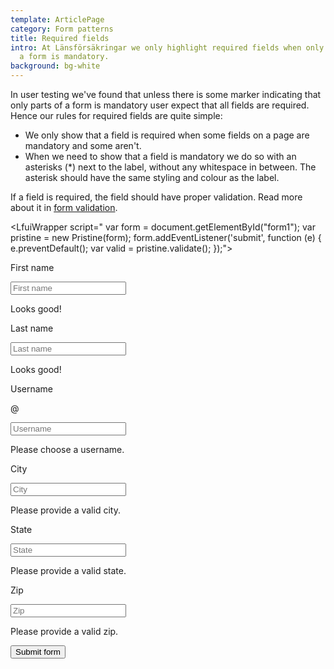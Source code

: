 ```yaml
---
template: ArticlePage
category: Form patterns
title: Required fields
intro: At Länsförsäkringar we only highlight required fields when only parts of
  a form is mandatory.
background: bg-white
---
```

In user testing we've found that  unless there is some marker indicating that only parts of a form is mandatory user expect that all fields are required. Hence our rules for required fields are quite simple:

* We only show that a field is required when some fields on a page are mandatory and some aren't.
* When we need to show that a field is mandatory we do so with an asterisks (*) next to the label, without any whitespace in between. The asterisk should have the same styling and colour as the label.

If a field is required, the field should have proper validation. Read more about it in [form validation](../form-validation).

<LfuiWrapper script=" var form = document.getElementById("form1");         var pristine = new Pristine(form);      form.addEventListener('submit', function (e) {        e.preventDefault();                     var valid = pristine.validate();      });">

<form class="needs-validation" novalidate>

<div class="row">

<div class="col-md-6">

<div class="form-group">

<label for="validationCustom01">First name</label>

<input type="text" class="form-control" id="validationCustom01" placeholder="First name" required>

<div class="valid-feedback">

Looks good!

</div>

</div>

</div>

<div class="col-md-6">

<div class="form-group">

<label for="validationCustom02">Last name</label>

<input type="text" class="form-control" id="validationCustom02" placeholder="Last name" required>

<div class="valid-feedback">

Looks good!

</div>

</div>

</div>

</div>

<div class="row">

<div class="col-md-6">

<div class="form-group">

<label for="validationCustomUsername">Username</label>

<div class="input-group">

<div class="input-group-prepend">

<span class="input-group-text" id="inputGroupPrepend">@</span>

</div>

<input type="text" class="form-control" id="validationCustomUsername" placeholder="Username" aria-describedby="inputGroupPrepend" required>

<div class="invalid-feedback">

Please choose a username.

</div>

</div>

</div>

</div>

<div class="col-md-6">

<div class="form-group">

<label for="validationCustom03">City</label>

<input type="text" class="form-control" id="validationCustom03" placeholder="City" required>

<div class="invalid-feedback">

Please provide a valid city.

</div>

</div>

</div>

</div>

<div class="row">

<div class="col-md-6">

<div class="form-group">

<label for="validationCustom04">State</label>

<input type="text" class="form-control" id="validationCustom04" placeholder="State" required>

<div class="invalid-feedback">

Please provide a valid state.

</div>

</div>

</div>

<div class="col-md-6">

<div class="form-group">

<label for="validationCustom05">Zip</label>

<input type="text" class="form-control" id="validationCustom05" placeholder="Zip" required>

<div class="invalid-feedback">

Please provide a valid zip.

</div>

</div>

</div>

</div>

<div class="row">

<div class="col-12 text-right">

<button class="btn btn-sm-block btn-primary mb-2" type="submit">Submit form</button>

</div>

</div>

</form>
</LfuiWrapper>
